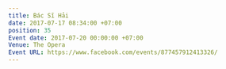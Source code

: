 ```yaml
---
title: Bác Sĩ Hải
date: 2017-07-17 08:34:00 +07:00
position: 35
Event date: 2017-07-20 00:00:00 +07:00
Venue: The Opera
Event URL: https://www.facebook.com/events/877457912413326/
---
```


